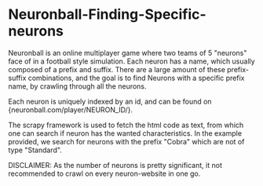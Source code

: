 # Neuronball-Finding-Specific-neurons

Neuronball is an online multiplayer game where two teams of 5 "neurons" face of in a football style simulation. Each neuron has a name, which usually composed of a prefix and suffix. There are a large amount of these prefix-suffix combinations, and the goal is to find Neurons with a specific prefix name, by crawling through all the neurons.

Each neuron is uniquely indexed by an id, and can be found on {neuronball.com/player/NEURON_ID/}.

The scrapy framework is used to fetch the html code as text, from which one can search if neuron has the wanted characteristics. In the example provided, we search for neurons with the prefix "Cobra" which are not of type "Standard". 

DISCLAIMER: As the number of neurons is pretty significant, it not recommended to crawl on every neuron-website in one go.

